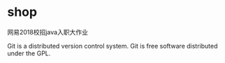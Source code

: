 # shop
网易2018校招java入职大作业

Git is a distributed version control system.
Git is free software distributed under the GPL.